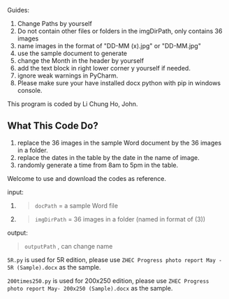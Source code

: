 Guides:
1. Change Paths by yourself
2. Do not contain other files or folders in the imgDirPath, only contains 36 images
3. name images in the format of "DD-MM (x).jpg" or "DD-MM.jpg"
4. use the sample document to generate
5. change the Month in the header by yourself
6. add the text block in right lower corner y yourself if needed.
7. ignore weak warnings in PyCharm.
8. Please make sure your have installed docx python with pip in windows console.

This program is coded by Li Chung Ho, John.

## What This Code Do?
1. replace the 36 images in the sample Word document by the 36 images in a folder.
2. replace the dates in the table by the date in the name of image.
3. randomly generate a time from 8am to 5pm in the table.

Welcome to use and download the codes as reference.

input: 
1. >  ```docPath``` = a sample Word file
3. >  ```imgDirPath``` = 36 images in a folder (named in format of (3))

output:
   >  ```outputPath``` , can change name

```5R.py``` is used for 5R edition, please use ```ZHEC Progress photo report May - 5R (Sample).docx``` as the sample.

```200times250.py``` is used for 200x250 edition, please use ```ZHEC Progress photo report May- 200x250 (Sample).docx``` as the sample.
